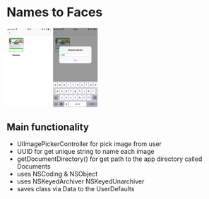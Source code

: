 #  Names to Faces

<img src="/screens/1.jpeg" width="20%">    <img src="/screens/2.jpeg" width="20%">    

## Main functionality
* UIImagePickerController for pick image from user
* UUID for get unique string to name each image
* getDocumentDirectory() for get path to the app directory called Documents
* uses NSCoding & NSObject
* uses NSKeyedArchiver NSKeyedUnarchiver
* saves class via Data to the UserDefaults